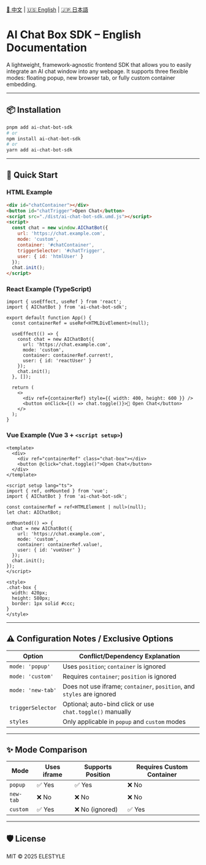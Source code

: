 [📘 中文](./README.md) | [🇺🇸 English](./README.en.md) | [🇯🇵 日本語](./README.ja.md)
# AI Chat Box SDK – English Documentation

A lightweight, framework-agnostic frontend SDK that allows you to easily integrate an AI chat window into any webpage. It supports three flexible modes: floating popup, new browser tab, or fully custom container embedding.

---

## 📦 Installation

```bash
pnpm add ai-chat-bot-sdk
# or
npm install ai-chat-bot-sdk
# or
yarn add ai-chat-bot-sdk
```

---

## 🚀 Quick Start

### HTML Example

```html
<div id="chatContainer"></div>
<button id="chatTrigger">Open Chat</button>
<script src="./dist/ai-chat-bot-sdk.umd.js"></script>
<script>
  const chat = new window.AIChatBot({
    url: 'https://chat.example.com',
    mode: 'custom',
    container: '#chatContainer',
    triggerSelector: '#chatTrigger',
    user: { id: 'htmlUser' }
  });
  chat.init();
</script>
```

### React Example (TypeScript)

```tsx
import { useEffect, useRef } from 'react';
import { AIChatBot } from 'ai-chat-bot-sdk';

export default function App() {
  const containerRef = useRef<HTMLDivElement>(null);

  useEffect(() => {
    const chat = new AIChatBot({
      url: 'https://chat.example.com',
      mode: 'custom',
      container: containerRef.current!,
      user: { id: 'reactUser' }
    });
    chat.init();
  }, []);

  return (
    <>
      <div ref={containerRef} style={{ width: 400, height: 600 }} />
      <button onClick={() => chat.toggle()}>💬 Open Chat</button>
    </>
  );
}
```

### Vue Example (Vue 3 + `<script setup>`)

```vue
<template>
  <div>
    <div ref="containerRef" class="chat-box"></div>
    <button @click="chat.toggle()">Open Chat</button>
  </div>
</template>

<script setup lang="ts">
import { ref, onMounted } from 'vue';
import { AIChatBot } from 'ai-chat-bot-sdk';

const containerRef = ref<HTMLElement | null>(null);
let chat: AIChatBot;

onMounted(() => {
  chat = new AIChatBot({
    url: 'https://chat.example.com',
    mode: 'custom',
    container: containerRef.value!,
    user: { id: 'vueUser' }
  });
  chat.init();
});
</script>

<style>
.chat-box {
  width: 420px;
  height: 580px;
  border: 1px solid #ccc;
}
</style>
```

---

## ⚠️ Configuration Notes / Exclusive Options

| Option             | Conflict/Dependency Explanation |
|--------------------|-------------------------------|
| `mode: 'popup'`    | Uses `position`; `container` is ignored |
| `mode: 'custom'`   | Requires `container`; `position` is ignored |
| `mode: 'new-tab'`  | Does not use iframe; `container`, `position`, and `styles` are ignored |
| `triggerSelector`  | Optional; auto-bind click or use `chat.toggle()` manually |
| `styles`           | Only applicable in `popup` and `custom` modes |

---

## ✨ Mode Comparison

| Mode      | Uses iframe | Supports Position | Requires Custom Container |
|-----------|-------------|-------------------|----------------------------|
| `popup`   | ✅ Yes       | ✅ Yes            | ❌ No                     |
| `new-tab` | ❌ No        | ❌ No             | ❌ No                     |
| `custom`  | ✅ Yes       | ❌ No (ignored)   | ✅ Yes                    |

---

## 🛡️ License

MIT © 2025 ELESTYLE

